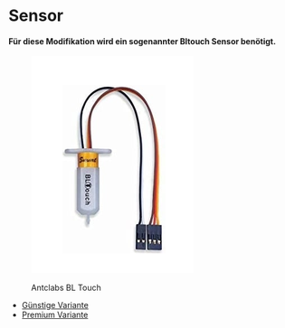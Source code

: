 # Sensor



#### Für diese Modifikation wird ein sogenannter Bltouch Sensor benötigt.

<figure><img src="../../../../../.gitbook/assets/Unbenannt.PNG" alt=""><figcaption><p>Antclabs BL Touch</p></figcaption></figure>

* [Günstige Variante](https://amzn.to/3tdm6nM)
* [Premium Variante](https://amzn.to/3zwgy9i)
